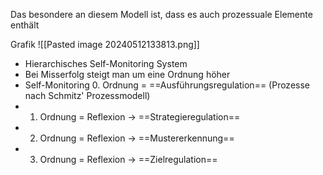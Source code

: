 Das besondere an diesem Modell ist, dass es auch prozessuale Elemente enthält


Grafik
	![[Pasted image 20240512133813.png]]

- Hierarchisches Self-Monitoring System
- Bei Misserfolg steigt man um eine Ordnung höher
- Self-Monitoring 0. Ordnung = ==Ausführungsregulation== (Prozesse nach Schmitz' Prozessmodell) 
- 1. Ordnung = Reflexion -> ==Strategieregulation==
- 2. Ordnung = Reflexion -> ==Mustererkennung==
- 3. Ordnung = Reflexion -> ==Zielregulation==